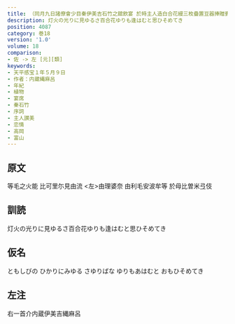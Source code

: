 ```yaml
---
title: （同月九日諸僚會少目秦伊美吉石竹之舘飲宴 於時主人造白合花縵三枚疊置豆器捧贈賓客 各賦此縵作三首）
description: 灯火の光りに見ゆるさ百合花ゆりも逢はむと思ひそめてき
position: 4087
category: 巻18
version: '1.0'
volume: 18
comparison:
- 佐 -> 左 [元][類]
keywords:
- 天平感宝１年５月９日
- 作者：内蔵縄麻呂
- 年紀
- 植物
- 宴席
- 秦石竹
- 序詞
- 主人讃美
- 恋情
- 高岡
- 富山
---
```


## 原文

等毛之火能 比可里尓見由流 <左>由理婆奈 由利毛安波牟等 於母比曽米弖伎

## 訓読

灯火の光りに見ゆるさ百合花ゆりも逢はむと思ひそめてき

## 仮名

ともしびの ひかりにみゆる さゆりばな ゆりもあはむと おもひそめてき

## 左注

右一首介内蔵伊美吉縄麻呂
